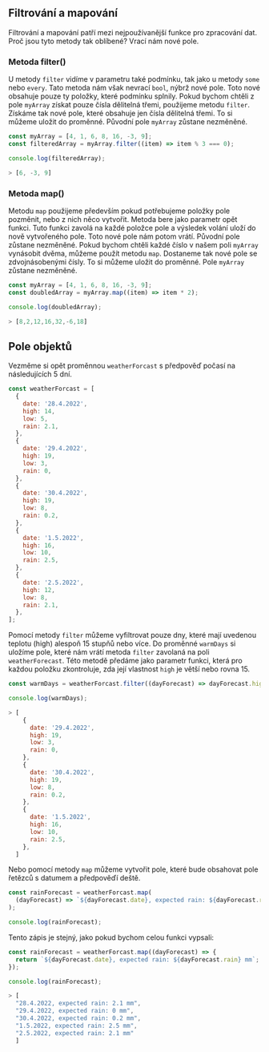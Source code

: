## Filtrování a mapování

Filtrování a mapování patří mezi nejpoužívanější funkce pro zpracování dat. Proč jsou tyto metody tak oblíbené? Vrací nám nové pole.

### Metoda filter()

U metody `filter` vidíme v parametru také podmínku, tak jako u metody `some` nebo `every`. Tato metoda nám však nevrací `bool`, nýbrž nové pole. Toto nové obsahuje pouze ty položky, které podmínku splnily.
Pokud bychom chtěli z pole `myArray` získat pouze čísla dělitelná třemi, použijeme metodu `filter`. Získáme tak nové pole, které obsahuje jen čísla dělitelná třemi. To si můžeme uložit do proměnné. Původní pole `myArray` zůstane nezměněné.

```js
const myArray = [4, 1, 6, 8, 16, -3, 9];
const filteredArray = myArray.filter((item) => item % 3 === 0);

console.log(filteredArray);

> [6, -3, 9]
```

### Metoda map()

Metodu `map` použijeme především pokud potřebujeme položky pole pozměnit, nebo z nich něco vytvořit. Metoda bere jako parametr opět funkci. Tuto funkci zavolá na každé položce pole a výsledek volání uloží do nově vytvořeného pole. Toto nové pole nám potom vrátí. Původní pole zůstane nezměněné.
Pokud bychom chtěli každé číslo v našem poli `myArray` vynásobit dvěma, můžeme použít metodu `map`. Dostaneme tak nové pole se zdvojnásobenými čísly. To si můžeme uložit do proměnné. Pole `myArray` zůstane nezměněné.

```js
const myArray = [4, 1, 6, 8, 16, -3, 9];
const doubledArray = myArray.map((item) => item * 2);

console.log(doubledArray);

> [8,2,12,16,32,-6,18]
```

## Pole objektů

Vezměme si opět proměnnou `weatherForcast` s předpověď počasí na následujících 5 dní.

```js
const weatherForcast = [
  {
    date: '28.4.2022',
    high: 14,
    low: 5,
    rain: 2.1,
  },
  {
    date: '29.4.2022',
    high: 19,
    low: 3,
    rain: 0,
  },
  {
    date: '30.4.2022',
    high: 19,
    low: 8,
    rain: 0.2,
  },
  {
    date: '1.5.2022',
    high: 16,
    low: 10,
    rain: 2.5,
  },
  {
    date: '2.5.2022',
    high: 12,
    low: 8,
    rain: 2.1,
  },
];
```

Pomocí metody `filter` můžeme vyfiltrovat pouze dny, které mají uvedenou teplotu (high) alespoň 15 stupňů nebo více. Do proměnné `warmDays` si uložíme pole, které nám vrátí metoda `filter` zavolaná na poli `weatherForecast`. Této metodě předáme jako parametr funkci, která pro každou položku zkontroluje, zda její vlastnost `high` je větší nebo rovna 15.

```js
const warmDays = weatherForcast.filter((dayForecast) => dayForecast.high >= 15);

console.log(warmDays);

> [
    {
      date: '29.4.2022',
      high: 19,
      low: 3,
      rain: 0,
    },
    {
      date: '30.4.2022',
      high: 19,
      low: 8,
      rain: 0.2,
    },
    {
      date: '1.5.2022',
      high: 16,
      low: 10,
      rain: 2.5,
    },
  ]
```

Nebo pomocí metody `map` můžeme vytvořit pole, které bude obsahovat pole řetězců s datumem a předpověďí deště.

```js
const rainForecast = weatherForcast.map(
  (dayForecast) => `${dayForecast.date}, expected rain: ${dayForecast.rain} mm`
);

console.log(rainForecast);
```

Tento zápis je stejný, jako pokud bychom celou funkci vypsali:

```js
const rainForecast = weatherForcast.map((dayForecast) => {
  return `${dayForecast.date}, expected rain: ${dayForecast.rain} mm`;
});

console.log(rainForecast);

> [
  "28.4.2022, expected rain: 2.1 mm",
  "29.4.2022, expected rain: 0 mm",
  "30.4.2022, expected rain: 0.2 mm",
  "1.5.2022, expected rain: 2.5 mm",
  "2.5.2022, expected rain: 2.1 mm"
  ]
```

